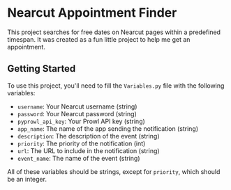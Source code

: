 # Nearcut Appointment Finder

This project searches for free dates on Nearcut pages within a predefined timespan. It was created as a fun little project to help me get an appointment.

## Getting Started

To use this project, you'll need to fill the `Variables.py` file with the following variables:

- `username`: Your Nearcut username (string)
- `password`: Your Nearcut password (string)
- `pyprowl_api_key`: Your Prowl API key (string)
- `app_name`: The name of the app sending the notification (string)
- `description`: The description of the event (string)
- `priority`: The priority of the notification (int)
- `url`: The URL to include in the notification (string)
- `event_name`: The name of the event (string)

All of these variables should be strings, except for `priority`, which should be an integer.